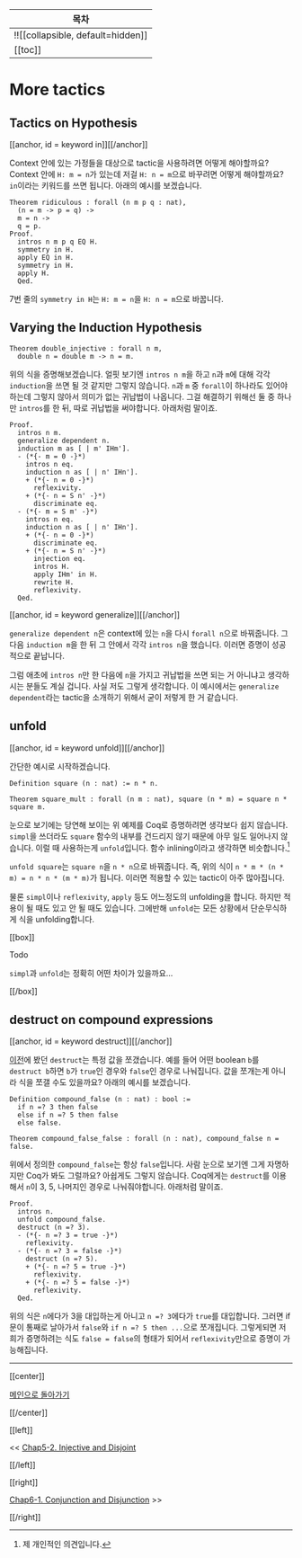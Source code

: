 | 목차 |
|-------------------|
|!![[collapsible, default=hidden]]  |
|[[toc]]|

# More tactics

## Tactics on Hypothesis

[[anchor, id = keyword in]][[/anchor]]

Context 안에 있는 가정들을 대상으로 tactic을 사용하려면 어떻게 해야할까요? Context 안에 `H: m = n`가 있는데 저걸 `H: n = m`으로 바꾸려면 어떻게 해야할까요? `in`이라는 키워드를 쓰면 됩니다. 아래의 예시를 보겠습니다.

```haskell, line_num
Theorem ridiculous : forall (n m p q : nat),
  (n = m -> p = q) ->
  m = n ->
  q = p.
Proof.
  intros n m p q EQ H.
  symmetry in H.
  apply EQ in H.
  symmetry in H.
  apply H.
  Qed.
```

7번 줄의 `symmetry in H`는 `H: m = n`을 `H: n = m`으로 바꿉니다.

## Varying the Induction Hypothesis

```haskell, line_num
Theorem double_injective : forall n m,
  double n = double m -> n = m.
```

위의 식을 증명해보겠습니다. 얼핏 보기엔 `intros n m`을 하고 `n`과 `m`에 대해 각각 `induction`을 쓰면 될 것 같지만 그렇지 않습니다. `n`과 `m` 중 `forall`이 하나라도 있어야하는데 그렇지 않아서 의미가 없는 귀납법이 나옵니다. 그걸 해결하기 위해선 둘 중 하나만 `intros`를 한 뒤, 따로 귀납법을 써야합니다. 아래처럼 말이죠.

```haskell, line_num
Proof.
  intros n m.
  generalize dependent n.
  induction m as [ | m' IHm'].
  - (*{- m = 0 -}*)
    intros n eq.
    induction n as [ | n' IHn'].
    + (*{- n = 0 -}*)
      reflexivity.
    + (*{- n = S n' -}*)
      discriminate eq.
  - (*{- m = S m' -}*)
    intros n eq.
    induction n as [ | n' IHn'].
    + (*{- n = 0 -}*)
      discriminate eq.
    + (*{- n = S n' -}*)
      injection eq.
      intros H.
      apply IHm' in H.
      rewrite H.
      reflexivity.
  Qed.
```

[[anchor, id = keyword generalize]][[/anchor]]

`generalize dependent n`은 context에 있는 `n`을 다시 `forall n`으로 바꿔줍니다. 그 다음 `induction m`을 한 뒤 그 안에서 각각 `intros n`을 했습니다. 이러면 증명이 성공적으로 끝납니다.

그럼 애초에 `intros n`만 한 다음에 `n`을 가지고 귀납법을 쓰면 되는 거 아니냐고 생각하시는 분들도 계실 겁니다. 사실 저도 그렇게 생각합니다. 이 예시에서는 `generalize dependent`라는 tactic을 소개하기 위해서 굳이 저렇게 한 거 같습니다.

## unfold

[[anchor, id = keyword unfold]][[/anchor]]

간단한 예시로 시작하겠습니다.

```haskell, line_num
Definition square (n : nat) := n * n.

Theorem square_mult : forall (n m : nat), square (n * m) = square n * square m.
```

눈으로 보기에는 당연해 보이는 위 예제를 Coq로 증명하려면 생각보다 쉽지 않습니다. `simpl`을 쓰더라도 `square` 함수의 내부를 건드리지 않기 때문에 아무 일도 일어나지 않습니다. 이럴 때 사용하는게 `unfold`입니다. 함수 inlining이라고 생각하면 비슷합니다.[^jgu]

`unfold square`는 `square n`을 `n * n`으로 바꿔줍니다. 즉, 위의 식이 `n * m * (n * m) = n * n * (m * m)`가 됩니다. 이러면 적용할 수 있는 tactic이 아주 많아집니다.

물론 `simpl`이나 `reflexivity`, `apply` 등도 어느정도의 unfolding을 합니다. 하지만 적용이 될 때도 있고 안 될 때도 있습니다. 그에반해 `unfold`는 모든 상황에서 단순무식하게 식을 unfolding합니다.

[^jgu]: 제 개인적인 의견입니다.

[[box]]

Todo

`simpl`과 `unfold`는 정확히 어떤 차이가 있을까요...

[[/box]]

## destruct on compound expressions

[[anchor, id = keyword destruct]][[/anchor]]

[이전](Chap1-3.html#keyworddestruct)에 봤던 `destruct`는 특정 값을 쪼갰습니다. 예를 들어 어떤 boolean `b`를 `destruct b`하면 `b`가 `true`인 경우와 `false`인 경우로 나눠집니다. 값을 쪼개는게 아니라 식을 쪼갤 수도 있을까요? 아래의 예시를 보겠습니다.

```haskell, line_num
Definition compound_false (n : nat) : bool :=
  if n =? 3 then false
  else if n =? 5 then false
  else false.

Theorem compound_false_false : forall (n : nat), compound_false n = false.
```

위에서 정의한 `compound_false`는 항상 `false`입니다. 사람 눈으로 보기엔 그게 자명하지만 Coq가 봐도 그럴까요? 아쉽게도 그렇지 않습니다. Coq에게는 `destruct`를 이용해서 `n`이 3, 5, 나머지인 경우로 나눠줘야합니다. 아래처럼 말이죠.

```haskell, line_num
Proof.
  intros n.
  unfold compound_false.
  destruct (n =? 3).
  - (*{- n =? 3 = true -}*)
    reflexivity.
  - (*{- n =? 3 = false -}*)
    destruct (n =? 5).
    + (*{- n =? 5 = true -}*)
      reflexivity.
    + (*{- n =? 5 = false -}*)
      reflexivity.
  Qed.
```

위의 식은 `n`에다가 3을 대입하는게 아니고 `n =? 3`에다가 `true`를 대입합니다. 그러면 if문이 통째로 날아가서 `false`와 `if n =? 5 then ...`으로 쪼개집니다. 그렇게되면 저희가 증명하려는 식도 `false = false`의 형태가 되어서 `reflexivity`만으로 증명이 가능해집니다.

---

[[center]]

[메인으로 돌아가기](index.html)

[[/center]]

[[left]]

<< [Chap5-2. Injective and Disjoint](Chap5-2.html)

[[/left]]

[[right]]

[Chap6-1. Conjunction and Disjunction](Chap6-1.html) >>

[[/right]]